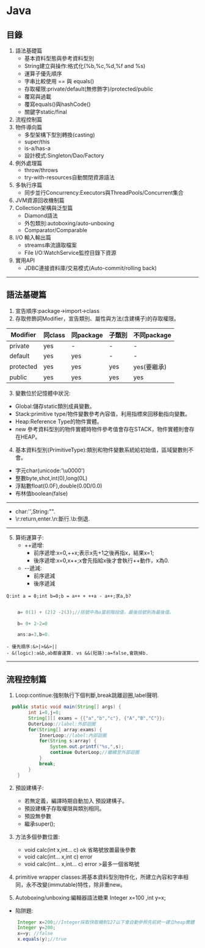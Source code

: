 # Java #
## 目錄 ##
1. 語法基礎篇
	* 基本資料型態與參考資料型別
	* String建立與操作:格式化(%b,%c,%d,%f and %s)
	* 運算子優先順序
	* 字串比較使用 == 與 equals() 
	* 存取權限:private/default(無修飾字)/protected/public
	* 覆寫與過載
	* 覆寫equals()與hashCode()
	* 關鍵字static/final
2. 流程控制篇
3. 物件導向篇
	* 多型架構下型別轉換(casting)
	* super/this
	* is-a/has-a
	* 設計模式:Singleton/Dao/Factory
4. 例外處理篇
	* throw/throws
	* try-with-resources自動關閉資源語法
5. 多執行序篇
	* 同步並行Concurrency:Executors與ThreadPools/Concurrent集合
6. JVM資源回收機制篇
7. Collection架構與泛型篇
	* Diamond語法
	* 外包類別:autoboxing/auto-unboxing
	* Comparator/Comparable
8. I/O 輸入輸出篇
	* streams串流讀取檔案
	* File I/O:WatchService監控目錄下資源
9. 實用API
	* JDBC連接資料庫/交易模式(Auto-commit/rolling back)

---
## 語法基礎篇 ##
1. 宣告順序:package->import->class
2. 存取修飾詞Modifier，宣告類別、屬性與方法(含建構子)的存取權限。

|Modifier |同class  |同package|子類別|不同package|
|---------|---------|---------|-----|-----------|
|private  | yes     | -|-|-|
|default  | yes     |yes|-|-|     
|protected| yes     | yes|yes|yes(要繼承)|
|public   | yes     | yes|yes|yes|
3. 變數位於記憶體中狀況:
 * Global:儲存static類別成員變數。
 * Stack:primitive type/物件變數參考內容值，利用指標來回移動指向變數。
 * Heap:Reference Type的物件實體。
 * new 參考資料型別的物件實體時物件參考值會存在STACK，物件實體則會存在HEAP。
4. 基本資料型別(PrimitiveType):類別和物件變數系統給初始值，區域變數則不會。	
 *  字元char(unicode:'\u0000')
 *  整數byte,shot,int(0),long(0L)
 *  浮點數float(0.0F),double(0.0D/0.0)
 *  布林值boolean(false)
----
- char:'',String:"".
- \r:return,enter.\n:斷行.\b:倒退.
----
5. 算術運算子:
	- ++遞增:
		- 前序遞增:x=0,++x;表示x先+1之後再指x，結果x=1;
		- 後序遞增:x=0,x++;x會先指給x後才會執行++動作，x為0.
	- --遞減:
		- 前序遞減
		- 後序遞減
		
`Q:int a = 0;int b=0;b = a++ + ++a - a++;求a,b?`

~~~java

	a= 0(1) + (2)2 -2(3);//括號中為a當前階段值，最後括號則為最後值。
	
	b= 0+ 2-2=0

	ans:a=3,b=0.
~~~

	- 優先順序:&>|>&&>|| 
	- &(logic):a&b,ab都會運算. vs &&(短路):a=false,會跳掉b.
        
----
## 流程控制篇 ##
1. Loop:continue:強制執行下個判斷,break跳離迴圈,label聲明.

~~~java
  public static void main(String[] args) {
        int i=0,j=0;
        String[][] exams = {{"a","b","c"}, {"A","B","C"}};
        OuterLoop://label:外部迴圈
        for(String[] array:exams) {
            InnerLoop://label:內部迴圈
            for(String s:array) {
                System.out.printf("%s,",s);
                continue OuterLoop;//繼續至外部迴圈
            }
            break;
        }
    }
~~~

2. 預設建構子:
	* 若無定義，編譯時期自動加入 預設建構子。
	* 預設建構子存取權限與類別相同。
	* 預設無參數
	* 繼承super();
3. 方法多個參數位置:
	* void calc(int x,int... c) ok 省略號放置最後參數
	* void calc(int... x,int c) error
	* void calc(int... x,int... c) error >最多一個省略號

4. primitive wrapper classes:將基本資料型別物件化，所建立內容和字串相同，永不改變(immutable)特性，除非重new。

5. Autoboxing/unboxing:編輯器語法糖果 Integer x=100 ,int y=x;
 - 陷阱題:

~~~java
	Integer x=200;//Integer採取快取機制127以下會自動參照先前統一建立heap實體
	Integer y=200;
	x==y; //false
	x.equals(y);//true
	
~~~


